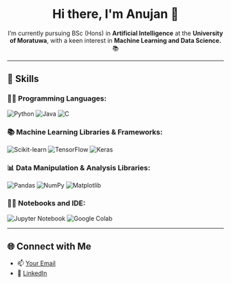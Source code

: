 <h1 align="center">Hi there, I'm Anujan 👋</h1>

<p align="center">
  I’m currently pursuing BSc (Hons) in <b>Artificial Intelligence</b> at the <b>University of Moratuwa</b>, 
  with a keen interest in <b>Machine Learning and Data Science.</b> 📚
</p>

---

## 🚀 Skills

### 👨‍💻 Programming Languages:
![Python](https://img.shields.io/badge/Python-3776AB?style=for-the-badge&logo=python&logoColor=white)
![Java](https://img.shields.io/badge/Java-ED8B00?style=for-the-badge&logo=java&logoColor=white)
![C](https://img.shields.io/badge/C-00599C?style=for-the-badge&logo=c&logoColor=white)

### 📚 Machine Learning Libraries & Frameworks:
![Scikit-learn](https://img.shields.io/badge/scikit--learn-F7931E?style=for-the-badge&logo=scikit-learn&logoColor=white)
![TensorFlow](https://img.shields.io/badge/TensorFlow-FF6F00?style=for-the-badge&logo=tensorflow&logoColor=white)
![Keras](https://img.shields.io/badge/Keras-D00000?style=for-the-badge&logo=keras&logoColor=white)

### 📊 Data Manipulation & Analysis Libraries:
![Pandas](https://img.shields.io/badge/Pandas-150458?style=for-the-badge&logo=pandas&logoColor=white)
![NumPy](https://img.shields.io/badge/NumPy-013243?style=for-the-badge&logo=numpy&logoColor=white)
![Matplotlib](https://img.shields.io/badge/Matplotlib-ff8c00?style=for-the-badge&logo=matplotlib&logoColor=white)

### 🧑‍🏫 Notebooks and IDE:
![Jupyter Notebook](https://img.shields.io/badge/Jupyter-F37626?style=for-the-badge&logo=jupyter&logoColor=white)
![Google Colab](https://img.shields.io/badge/Google_Colab-F9AB00?style=for-the-badge&logo=google-colab&logoColor=white)

---

## 🌐 Connect with Me

- 📫 [Your Email](anujananu812@gmail.com)
- 💼 [LinkedIn](https://www.linkedin.com/in/anujan-nanthakumar-8b38a1267/)

